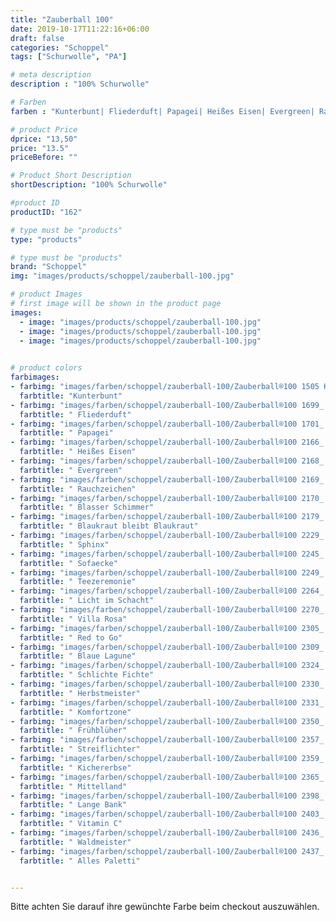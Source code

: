 ```yaml
---
title: "Zauberball 100"
date: 2019-10-17T11:22:16+06:00
draft: false
categories: "Schoppel"
tags: ["Schurwolle", "PA"]

# meta description
description : "100% Schurwolle"

# Farben
farben : "Kunterbunt| Fliederduft| Papagei| Heißes Eisen| Evergreen| Rauchzeichen| Blasser Schimmer| Blaukraut bleibt Blaukraut| Sphinx| Sofaecke| Teezeremonie| Licht im Schacht| Villa Rosa| Red to Go| Blaue Lagune| Schlichte Fichte| Herbstmeister| Komfortzone| Frühblüher| Streiflichter| Kichererbse| Mittelland| Lange Bank| Vitamin C| Waldmeister| Alles Paletti"

# product Price
dprice: "13,50"
price: "13.5"
priceBefore: ""

# Product Short Description
shortDescription: "100% Schurwolle"

#product ID
productID: "162"

# type must be "products"
type: "products"

# type must be "products"
brand: "Schoppel"
img: "images/products/schoppel/zauberball-100.jpg"    

# product Images
# first image will be shown in the product page
images:
  - image: "images/products/schoppel/zauberball-100.jpg"
  - image: "images/products/schoppel/zauberball-100.jpg"
  - image: "images/products/schoppel/zauberball-100.jpg"
   

# product colors
farbimages:
- farbimg: "images/farben/schoppel/zauberball-100/Zauberball®100 1505 Kunterbunt.jpg"	
  farbtitle: "Kunterbunt"
- farbimg: "images/farben/schoppel/zauberball-100/Zauberball®100 1699_ Fliederduft.jpg"	
  farbtitle: " Fliederduft"
- farbimg: "images/farben/schoppel/zauberball-100/Zauberball®100 1701_ Papagei.jpg"	
  farbtitle: " Papagei"
- farbimg: "images/farben/schoppel/zauberball-100/Zauberball®100 2166_ Heißes Eisen.jpg"	
  farbtitle: " Heißes Eisen"
- farbimg: "images/farben/schoppel/zauberball-100/Zauberball®100 2168_ Evergreen.jpg"	
  farbtitle: " Evergreen"
- farbimg: "images/farben/schoppel/zauberball-100/Zauberball®100 2169_ Rauchzeichen.jpg"	
  farbtitle: " Rauchzeichen"
- farbimg: "images/farben/schoppel/zauberball-100/Zauberball®100 2170_ Blasser Schimmer.jpg"	
  farbtitle: " Blasser Schimmer"
- farbimg: "images/farben/schoppel/zauberball-100/Zauberball®100 2179_ Blaukraut bleibt Blaukraut.jpg"	
  farbtitle: " Blaukraut bleibt Blaukraut"
- farbimg: "images/farben/schoppel/zauberball-100/Zauberball®100 2229_ Sphinx.jpg"	
  farbtitle: " Sphinx"
- farbimg: "images/farben/schoppel/zauberball-100/Zauberball®100 2245_ Sofaecke.jpg"	
  farbtitle: " Sofaecke"
- farbimg: "images/farben/schoppel/zauberball-100/Zauberball®100 2249_ Teezeremonie.jpg"	
  farbtitle: " Teezeremonie"
- farbimg: "images/farben/schoppel/zauberball-100/Zauberball®100 2264_ Licht im Schacht.jpg"	
  farbtitle: " Licht im Schacht"
- farbimg: "images/farben/schoppel/zauberball-100/Zauberball®100 2270_ Villa Rosa.jpg"	
  farbtitle: " Villa Rosa"
- farbimg: "images/farben/schoppel/zauberball-100/Zauberball®100 2305_ Red to Go.jpg"	
  farbtitle: " Red to Go"
- farbimg: "images/farben/schoppel/zauberball-100/Zauberball®100 2309_ Blaue Lagune.jpg"	
  farbtitle: " Blaue Lagune"
- farbimg: "images/farben/schoppel/zauberball-100/Zauberball®100 2324_ Schlichte Fichte.jpg"	
  farbtitle: " Schlichte Fichte"
- farbimg: "images/farben/schoppel/zauberball-100/Zauberball®100 2330_ Herbstmeister.jpg"	
  farbtitle: " Herbstmeister"
- farbimg: "images/farben/schoppel/zauberball-100/Zauberball®100 2331_ Komfortzone.jpg"	
  farbtitle: " Komfortzone"
- farbimg: "images/farben/schoppel/zauberball-100/Zauberball®100 2350_ Frühblüher.jpg"	
  farbtitle: " Frühblüher"
- farbimg: "images/farben/schoppel/zauberball-100/Zauberball®100 2357_ Streiflichter.jpg"	
  farbtitle: " Streiflichter"
- farbimg: "images/farben/schoppel/zauberball-100/Zauberball®100 2359_ Kichererbse.jpg"	
  farbtitle: " Kichererbse"
- farbimg: "images/farben/schoppel/zauberball-100/Zauberball®100 2365_ Mittelland.jpg"	
  farbtitle: " Mittelland"
- farbimg: "images/farben/schoppel/zauberball-100/Zauberball®100 2398_ Lange Bank.jpg"	
  farbtitle: " Lange Bank"
- farbimg: "images/farben/schoppel/zauberball-100/Zauberball®100 2403_ Vitamin C.jpg"	
  farbtitle: " Vitamin C"
- farbimg: "images/farben/schoppel/zauberball-100/Zauberball®100 2436_ Waldmeister.jpg"	
  farbtitle: " Waldmeister"
- farbimg: "images/farben/schoppel/zauberball-100/Zauberball®100 2437_ Alles Paletti.jpg"	
  farbtitle: " Alles Paletti"


---
```


Bitte achten Sie darauf ihre gewünchte Farbe beim checkout auszuwählen.
